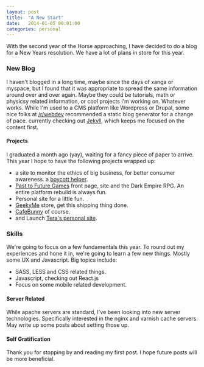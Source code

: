 ```yaml
---
layout: post
title:  "A New Start"
date:   2014-01-05 00:01:00
categories: personal
---
```


With the second year of the Horse approaching, I have decided to do a blog for a New Years resolution. We have a lot of plans in store for this year. 

### New Blog

I haven't blogged in a long time, maybe since the days of xanga or myspace, but I found that it was appropriate to spread the same information around over and over again. Maybe they could be tutorials, math or physicsy related information, or cool projects i'm working on. Whatever works. While I'm used to a CMS platform like Wordpress or Drupal, some nice folks at [/r/webdev][webdev] recommended a static blog generator for a change of pace. currently checking out [Jekyll][jekyll], which keeps me focused on the content first.

#### Projects 

I graduated a month ago (yay), waiting for a fancy piece of paper to arrive. This year I hope to have the following projects wrapped up:

- a site to monitor the ethics of big business, for better consumer awareness. a [boycott helper][boycott].
- [Past to Future Games][ptf] front page, site and the Dark Empire RPG. An entire platform rebuild is always fun.
- Personal site for a little fun.
- [GeekyMe][geekyme] store, get this shipping thing done.
- [CafeBunny][cafebunny] of course.
- and Launch [Tera's personal site][mummer].



### Skills

We're going to focus on a few fundamentals this year. To round out my experiences and hone it in, we're going to learn a few new things. Mostly some UX and Javascript. Big topics include:

- SASS, LESS and CSS related things.
- Javascript, checking out React.js
- Focus on some mobile related development.

#### Server Related 

While apache servers are standard, I've been looking into new server technologies. Specifically interested in the nginx and varnish cache servers. May write up some posts about setting those up. 

#### Self Gratification

Thank you for stopping by and reading my first post. I hope future posts will be more beneficial.

[ptf]: http://ptfgames.com
[mummer]: http://mummer.us
[cafebunny]: http://cafebunny.com
[geekyme]: http://geekyme.com.br
[jekyll]: http://jekyllrb.com
[boycott]: http://boycotthelper.com
[webdev]: http://reddit.com/r/webdev